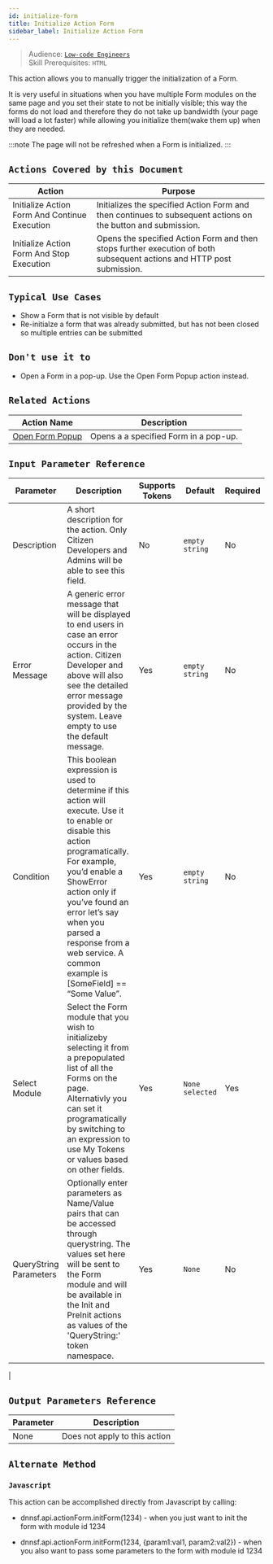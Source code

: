 ```yaml
---
id: initialize-form
title: Initialize Action Form
sidebar_label: Initialize Action Form
---
```


> Audience: [`Low-code Engineers`](/docs/audience#low-code-engineers)<br/>
> Skill Prerequisites: `HTML`

This action allows you to manually trigger the initialization of a Form.

It is very useful in situations when you have multiple Form modules on the same page and you set their state to not be initially visible; this way the forms do not load and therefore they do not take up bandwidth (your page will load a lot faster) while allowing you initialize them(wake them up) when they are needed.

:::note
The page will not be refreshed when a Form is initialized.
:::

## `Actions Covered by this Document`

| Action | Purpose |
| -- | -- |
| Initialize Action Form And Continue Execution | Initializes the specified Action Form and then continues to subsequent actions on the button and submission. |
| Initialize Action Form And Stop Execution | Opens the specified Action Form and then stops further execution of both subsequent actions and HTTP post submission. |

## `Typical Use Cases`

- Show a Form that is not visible by default
- Re-initialze a form that was already submitted, but has not been closed so multiple entries can be submitted

## `Don't use it to`

- Open a Form in a pop-up. Use the Open Form Popup action instead.
  
## `Related Actions`

| Action Name                                       | Description                                                                                       |
| ------------------------------------------------- | ------------------------------------------------------------------------------------------------- |
| [Open Form Popup](/docs/actions/open-form-popup)       | Opens a a specified Form in a pop-up.|

## `Input Parameter Reference`

| Parameter                  | Description                                                                                                                                                                | Supports Tokens | Default            | Required |
| -------------------------- | -------------------------------------------------------------------------------------------------------------------------------------------------------------------------- | --------------- | ------------------ | -------- |
| Description            | A short description for the action. Only Citizen Developers and Admins will be able to see this field. | No              | `empty string` | No      |
| Error Message                  | A generic error message that will be displayed to end users in case an error occurs in the action.  Citizen Developer and above will also see the detailed error message provided by the system.  Leave empty to use the default message.                                                                                                 | Yes             | `empty string`     | No      |
| Condition                   | This boolean expression is used to determine if this action will execute. Use it to enable or disable this action programatically. For example, you’d enable a ShowError action only if you’ve found an error let’s say when you parsed a response from a web service. A common example is [SomeField] == “Some Value”.                                                                 | Yes             | `empty string`     | No       |
| Select Module | Select the Form module that you wish to initializeby selecting it from a prepopulated list of all the Forms on the page. Alternativly you can set it programatically by switching to an expression to use My Tokens or values based on other fields.                                                                                                                      | Yes              | `None selected`    | Yes      |
| QueryString Parameters                 | Optionally enter parameters as Name/Value pairs that can be accessed through querystring. The values set here will be sent to the Form module and will be available in the Init and PreInit actions as values of the 'QueryString:' token namespace.                                                                                                                                    | Yes              | `None`               | No       |
|

## `Output Parameters Reference`

| Parameter           | Description                                                   |
| ------------------- | ------------------------------------------------------------- |
| None    | Does not apply to this action |

## `Alternate Method`

### `Javascript`
  
This action can be accomplished directly from Javascript by calling:

- dnnsf.api.actionForm.initForm(1234) - when you just want to init the form with module id 1234
  
- dnnsf.api.actionForm.initForm(1234, {param1:val1, param2:val2}) - when you also want to pass some parameters to the form with module id 1234
